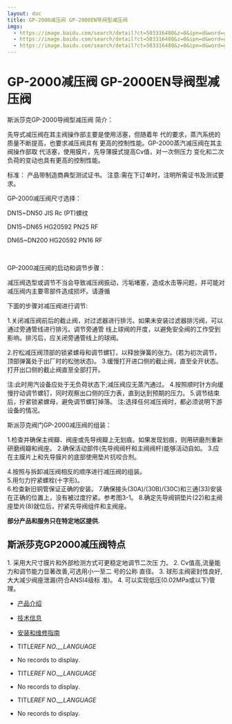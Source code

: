 ```yaml
---
layout: doc
title: GP-2000减压阀 GP-2000EN导阀型减压阀
imgs:
  - https://image.baidu.com/search/detail?ct=503316480&z=0&ipn=d&word=gp2000减压阀&step_word=&hs=0&pn=6&spn=0&di=1000&pi=0&rn=1&tn=baiduimagedetail&is=0%2C0&istype=0&ie=utf-8&oe=utf-8&in=&cl=2&lm=-1&st=undefined&cs=2229642910%2C1554581727&os=636555340%2C21107539
  - https://image.baidu.com/search/detail?ct=503316480&z=0&ipn=d&word=gp2000减压阀&step_word=&hs=0&pn=6&spn=0&di=1000&pi=0&rn=1&tn=baiduimagedetail&is=0%2C0&istype=0&ie=utf-8&oe=utf-8&in=&cl=2&lm=-1&st=undefined&cs=2229642910%2C1554581727&os=636555340%2C21107539
  - https://image.baidu.com/search/detail?ct=503316480&z=0&ipn=d&word=gp2000减压阀&step_word=&hs=0&pn=63&spn=0&di=110&pi=0&rn=1&tn=baiduimagedetail&is=0%2C0&istype=0&ie=utf-8&oe=utf-8&in=&cl=2&lm=-1&st=undefined&cs=1898392888%2C1933460772&os=4187388981%2C2846997
---
```


# GP-2000减压阀 GP-2000EN导阀型减压阀

斯派莎克GP-2000导阀型减压阀 简介：

先导式减压阀在其主阀操作部主要是使用活塞，但随着年 代的要求，蒸汽系统的质量不断提高，也要求减压阀具有 更高的控制性能。GP-2000蒸汽减压阀在其主阀操作部取 代活塞，使用膜片，先导薄膜式提高Cv值，对一次侧压力 变化和二次负荷的变动也具有更高的控制性能。

标准：
产品带制造商典型测试证书。
注意:需在下订单时，注明所需证书及测试要求。

GP-2000减压阀尺寸选择：

DN15~DN50 JIS Rc (PT)螺纹

DN15~DN65 HG20592 PN25 RF

DN65~DN200 HG20592 PN16 RF

 

GP-2000减压阀的启动和调节步骤：

减压阀选型或调节不当会导致减压阀振动，污垢堵塞，造成水击等问题，并可能对减压阀内主要零部件造成损坏。请遵循

下面的步骤对减压阀进行调节:

1.关闭减压阀前后的截止阀，对过滤器进行排污。如果未安装过滤器排污阀，可以通过旁通管线进行排污。调节旁通管 线上球阀的开度，以避免安全阀的工作受到影响。排污后，应关闭旁通管线上的球阀。

2.拧松减压阀顶部的锁紧螺母和调节螺钉，以释放弹簧的张力。(若为初次调节，顶部弹簧处于出厂时的松弛状态)。 3.缓慢打开进口侧的截止阀，直至全开状态。打开出口侧的截止阀直至全部打开。

注:此时用汽设备应处于无负荷状态下;减压阀应无蒸汽通过。 4.按照顺时针方向缓慢拧动调节螺钉，同时观察出口侧的压力表，直到达到预期的压力。 5.调节结束后，拧紧锁紧螺母，避免调节螺钉掉落。 注:选择任何减压阀时，都必须说明下游设备的情况。

斯派莎克阀门GP-2000减压阀的组装：

1.检查并确保主阀瓣、阀座或先导阀瓣上无划痕。如果发现划痕，则用研磨剂重新研磨阀瓣和阀座。 2.确保活动部件(先导阀阀杆和主阀阀杆)能够活动自如。 3.应在主膜片上和先导膜片的底部使用垫片抗咬合剂。

4.按照与拆卸减压阀相反的顺序进行减压阀的组装。  
5.用匀力拧紧螺栓(十字形)。  
6.检查新旧铜管保证正确的安装。 7.确保接头(30A)/(30B)/(30C)和三通(33)安装在正确的位置上，没有被过度拧紧。参考图3-1。 8.确定先导阀铜垫片(22)和主阀座垫片(8)就位后，拧紧先导阀组件和主阀座。

**部分产品和服务只在特定地区提供.**

## 斯派莎克GP2000减压阀特点

1\. 采用大尺寸膜片和外部检测方式可更稳定地调节二次压 力。 2. Cv值高,流量能力和调节能力显著改善,可选用小一至二 号的公称 直径。 3. 球形主阀密封性良好,大大减少阀座泄漏(符合ANSI4级标 准)。 4. 可以实现低压(0.02MPa或以下)管理。

- [产品介绍](<javascript:navactive(1);>)
- [技术信息](<javascript:navactive(2);>)
- [安装和维修指南](<javascript:navactive(3);>)

- TITLE*REF NO.\_\_LANGUAGE*
- No records to display.

- TITLE*REF NO.\_\_LANGUAGE*
- No records to display.

- TITLE*REF NO.\_\_LANGUAGE*
- No records to display.
